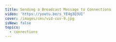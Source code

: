 ```yaml
---
title: Sending a Broadcast Message to Connections
video: 'https://youtu.be/s_YE4g3Q3UI'
cover: /images/cms/vid-cov-9.jpg
isNew: false
topics:
  - connections
---
```

